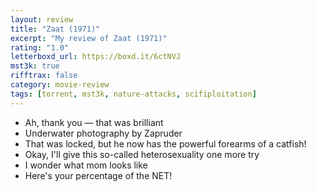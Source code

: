 ```yaml
---
layout: review
title: "Zaat (1971)"
excerpt: "My review of Zaat (1971)"
rating: "1.0"
letterboxd_url: https://boxd.it/6ctNVJ
mst3k: true
rifftrax: false
category: movie-review
tags: [torrent, mst3k, nature-attacks, scifiploitation]
---
```


- Ah, thank you — that was brilliant
- Underwater photography by Zapruder
- That was locked, but he now has the powerful forearms of a catfish!
- Okay, I'll give this so-called heterosexuality one more try
- I wonder what mom looks like
- Here's your percentage of the NET!
